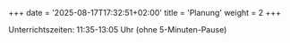 +++
date = '2025-08-17T17:32:51+02:00'
title = 'Planung'
weight = 2
+++

Unterrichtszeiten: 11:35-13:05 Uhr (ohne 5-Minuten-Pause)

